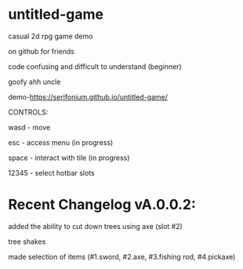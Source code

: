 # untitled-game
casual 2d rpg game demo

on github for friends

code confusing and difficult to understand (beginner)

goofy ahh uncle

demo-https://serifonium.github.io/untitled-game/

CONTROLS:

wasd - move

esc - access menu (in progress)

space - interact with tile (in progress)

12345 - select hotbar slots




# Recent Changelog vA.0.0.2:

added the ability to cut down trees using axe (slot #2)

tree shakes
  
made selection of items (#1.sword, #2.axe, #3.fishing rod, #4.pickaxe)


